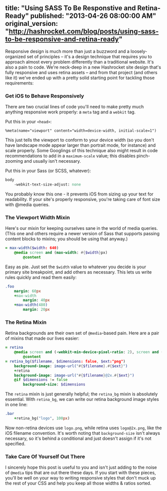 title: "Using SASS To Be Responstive and Retina-Ready"
published: "2013-04-26 08:00:00 AM"
original_version: "http://hashrocket.com/blog/posts/using-sass-to-be-responsive-and-retina-ready"
---

Responsive design is much more than just a buzzword and a loosely-organized set of principles – it's a design technique that requires you to approach almost every problem differently than a traditional website. It's also a pain to code. We're neck-deep in a new Hashrocket site design that's fully responsive and uses retina assets – and from that project (and others like it) we've ended up with a pretty solid starting point for tackling those requirements:

### Get iOS to Behave Responsively

There are two crucial lines of code you'll need to make pretty much anything responsive work properly: a `meta` tag and a `webkit` tag.

Put this in your `<head>`:

```haml
%meta(name="viewport" content="width=device-width, initial-scale=1")
```

This just tells the viewport to conform to your device width (so you don't have landscape mode appear larger than portrait mode, for instance) and scale properly. Some Googlings of this technique also might result in code recommendations to add in a `maximum-scale` value; this disables pinch-zooming and usually isn't necessary.

Put this in your Sass (or SCSS, whatever):

```sass
body
    -webkit-text-size-adjust: none
```

You probably know this one - it prevents iOS from sizing up your text for readability. If your site's properly responsive, you're taking care of font size with @media queries.

### The Viewport Width Mixin

Here's our mixin for keeping ourselves sane in the world of media queries. (This one and others require a newer version of Sass that supports passing content blocks to mixins; you should be using that anyway.)

```sass
= max-width($width: 640)
    @media screen and (max-width: #{$width}px)
        @content
```

Easy as pie. Just set the `$width` value to whatever you decide is your primary site breakpoint, and add others as necessary. This lets us write rules quickly and read them easily:

```sass
.foo
    margin: 60px
    +max-width
        margin: 40px
    +max-width(480)
        margin: 20px
```

### The Retina Mixin

Retina backgrounds are their own set of `@media`-based pain. Here are a pair of mixins that made our lives easier:

```sass
= retina
    @media screen and (-webkit-min-device-pixel-ratio: 2), screen and (min-device-pixel-ratio: 2)
        @content
= retina_bg($filename, $dimensions: false, $ext:"png")
    background-image: image-url("#{$filename}.#{$ext}")
    +retina
    background-image: image-url("#{$filename}@2x.#{$ext}")
    @if $dimensions != false
        background-size: $dimensions
```

The `retina` mixin is just generally helpful; the `retina_bg` mixin is absolutely essential. With `retina_bg`, we can write our retina background image styles in one line:

```sass
.bar
    +retina_bg("logo", 100px)
```

Now non-retina devices use `logo.png`, while retina uses `logo@2x.png`, like the iOS filename convention. It's worth noting that `background-size` isn't always necessary, so it's behind a conditional and just doesn't assign if it's not specified.

### Take Care Of Yourself Out There

I sincerely hope this post is useful to you and isn't just adding to the noise of `@media` tips that are out there these days. If you start with these pieces, you'll be well on your way to writing responsive styles that don't muck up the rest of your CSS and help you keep all those widths & ratios sorted.